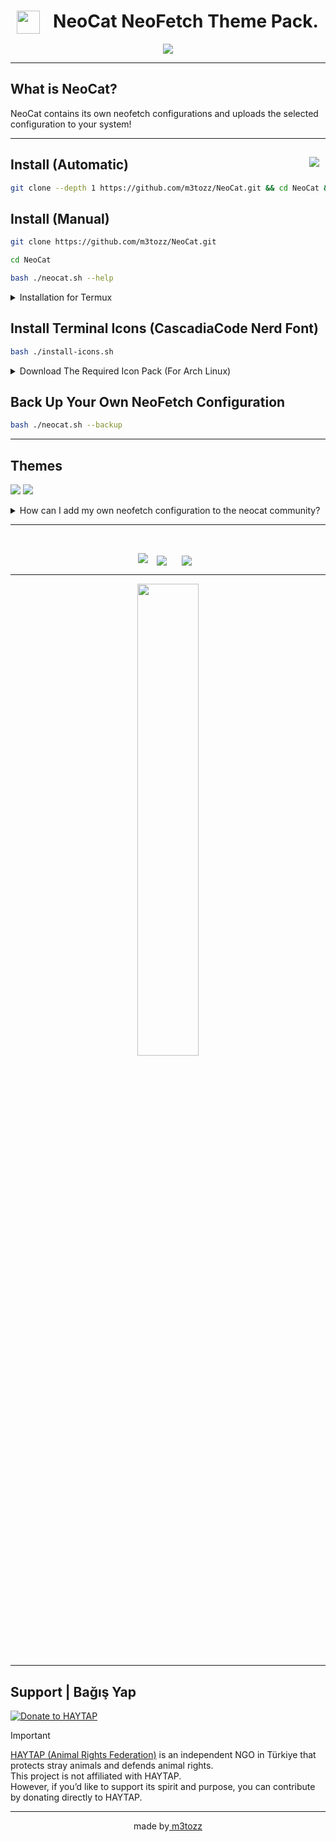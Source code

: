 # <img src="https://github.com/m3tozz/NeoCat/assets/79897762/c0b5e215-5db6-4e2d-9932-e72039e9a41e" hspace="10" width="37"  align="left"/><p><center>NeoCat NeoFetch Theme Pack.</center>

<p align="center"><img src="https://github.com/user-attachments/assets/215c14a2-a0af-4b8f-a12c-b699df7d14ea"></p>

--------------------------------------------------------------------------

 What is NeoCat?
 --
NeoCat contains its own neofetch configurations and uploads the selected configuration to your system!

--------------------------------------------------------------------------

<a href="https://www.instagram.com/textzuhree/"><img src="https://img.shields.io/badge/textzuhree-black?&logo=instagram&logoColor=purple" hspace="10"  align="right" /></a>Install (Automatic)
--
```bash
git clone --depth 1 https://github.com/m3tozz/NeoCat.git && cd NeoCat && bash ./neocat.sh --shell
```

Install (Manual)
--
```bash
git clone https://github.com/m3tozz/NeoCat.git 
```
```bash
cd NeoCat 
```
```bash
bash ./neocat.sh --help
```

<details>
<summary>Installation for Termux</summary><br/>
 <details>
<summary>Automatic Installation</summary>
  <code> git clone --depth 1 https://github.com/m3tozz/NeoCat.git && cd NeoCat && bash ./neocat-termux.sh </code></details>
  <details>
 <summary>Manual Installation</summary>
  <code>git clone --depth 1 https://github.com/m3tozz/NeoCat.git</code><br>
  <code>cd NeoCat</code><br>
  <code>bash ./neocat-termux.sh</code><br>
  </details>
</details>

Install Terminal Icons (CascadiaCode Nerd Font)
--

```bash
bash ./install-icons.sh
```

<details>
<summary>Download The Required Icon Pack (For Arch Linux)</summary>
Use This Command: <code> git clone https://aur.archlinux.org/ttf-meslo-nerd-font-powerlevel10k.git && cd ttf-meslo-nerd-font-powerlevel10k && makepkg -si && cd .. </code>
</details>

Back Up Your Own NeoFetch Configuration
--

```bash
bash ./neocat.sh --backup
```
--------------------------------------------------------------------------

Themes
--
<a href="https://m3tozz.github.io/NeoCat-Themes/"><img src="https://img.shields.io/badge/preview_neocat's_themes-000000.svg?&style=for-the-badge"></a>
<a href="https://github.com/m3tozz/neocat-community-themes/blob/main/PREVIEW-THEMES.md"><img src="https://img.shields.io/badge/preview_neocat's_community_themes-000000.svg?&style=for-the-badge"></a>

<details>
<summary>How can I add my own neofetch configuration to the neocat community?</summary>
 Fork <a href="https://github.com/m3tozz/neocat-community-themes">this repo</a>, add your theme, and submit a pull request.
</details>

--------------------------------------------------------------------------

<br>
<p align="center"><img src="https://github.com/m3tozz/NeoCat/assets/79897762/007ac431-538b-47df-bcb6-7721667257f3">
<a href="https://discord.gg/sQwYCZer95"><img src="https://img.shields.io/badge/Join The NeoCat's Community Discord Server-black?&logo=discord" hspace="10"  align="center" /></a>
<a href="https://matrix.to/#/#neocat-channels:matrix.org"><img src="https://img.shields.io/badge/Join The NeoCat's Community Matrix Server-black?&logo=matrix" hspace="10"  align="center" /></a>

--------------------------------------------------------------------------
  
<p align="center"><a href="https://www.pling.com/p/2034925/" target="_blank"><img src="https://github.com/user-attachments/assets/392abc9e-5265-4cbe-a031-76d090df89a3" width="44%"></a>
 
--------------------------------------------------------------------------

Support | Bağış Yap
--
[![Donate to HAYTAP](https://img.shields.io/badge/🐾_Donate-HAYTAP❤️-red?style=for-the-badge)](https://fonzip.com/haytap/bagis)

> [!IMPORTANT]  
> [HAYTAP (Animal Rights Federation)](https://www.haytap.org) is an independent NGO in Türkiye that protects stray animals and defends animal rights.  
> This project is not affiliated with HAYTAP.  
> However, if you’d like to support its spirit and purpose, you can contribute by donating directly to HAYTAP.

--------------------------------------------------------------------------
<p align="center">made by<a href="https://m3tozz.github.io/"> m3tozz</a></p>
